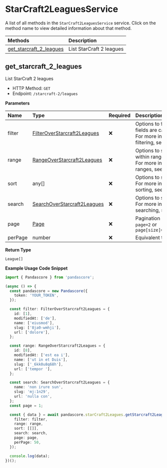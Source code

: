 # StarCraft2LeaguesService

A list of all methods in the `StarCraft2LeaguesService` service. Click on the method name to view detailed information about that method.

| Methods                                             | Description              |
| :-------------------------------------------------- | :----------------------- |
| [get_starcraft_2_leagues](#get_starcraft_2_leagues) | List StarCraft 2 leagues |

## get_starcraft_2_leagues

List StarCraft 2 leagues

- HTTP Method: `GET`
- Endpoint: `/starcraft-2/leagues`

**Parameters**

| Name    | Type                                                                    | Required | Description                                                                                                                                         |
| :------ | :---------------------------------------------------------------------- | :------- | :-------------------------------------------------------------------------------------------------------------------------------------------------- |
| filter  | [FilterOverStarcraft2Leagues](../models/FilterOverStarcraft2Leagues.md) | ❌       | Options to filter results. String fields are case sensitive <br/>For more information on filtering, see [docs](/docs/filtering-and-sorting#filter). |
| range   | [RangeOverStarcraft2Leagues](../models/RangeOverStarcraft2Leagues.md)   | ❌       | Options to select results within ranges <br/>For more information on ranges, see [docs](/docs/filtering-and-sorting#range).                         |
| sort    | any[]                                                                   | ❌       | Options to sort results <br/>For more information on sorting, see [docs](/docs/filtering-and-sorting#sort).                                         |
| search  | [SearchOverStarcraft2Leagues](../models/SearchOverStarcraft2Leagues.md) | ❌       | Options to search results <br/>For more information on searching, see [docs](/docs/filtering-and-sorting#search).                                   |
| page    | [Page](../models/Page.md)                                               | ❌       | Pagination in the form of `page=2` or `page[size]=30&page[number]=2`                                                                                |
| perPage | number                                                                  | ❌       | Equivalent to `page[size]`                                                                                                                          |

**Return Type**

`League[]`

**Example Usage Code Snippet**

```typescript
import { Pandascore } from 'pandascore';

(async () => {
  const pandascore = new Pandascore({
    token: 'YOUR_TOKEN',
  });

  const filter: FilterOverStarcraft2Leagues = {
    id: [1],
    modifiedAt: ['de'],
    name: ['eiusmod'],
    slug: ['8ja0-wmhji'],
    url: ['dolore'],
  };

  const range: RangeOverStarcraft2Leagues = {
    id: [8],
    modifiedAt: ['est ea i'],
    name: ['ut in et Duis'],
    slug: ['_6kk0u8q68h'],
    url: ['tempor '],
  };

  const search: SearchOverStarcraft2Leagues = {
    name: 'non irure sun',
    slug: 'mj:1n29',
    url: 'nulla con',
  };
  const page = 1;

  const { data } = await pandascore.starCraft2Leagues.getStarcraft2Leagues({
    filter: filter,
    range: range,
    sort: [[]],
    search: search,
    page: page,
    perPage: 50,
  });

  console.log(data);
})();
```
